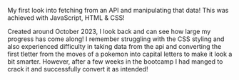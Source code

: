 My first look into fetching from an API and manipulating that data! This was achieved with JavaScript, HTML & CSS! 

Created around October 2023, I look back and can see how large my progress has come along! I remember struggling with the CSS styling and also experienced difficulty in taking data from the api and converting the first tletter from the moves of a pokemon into capital letters to make it look a bit smarter. However, after a few weeks in the bootcamp I had manged to crack it and successfully convert it as intended!

